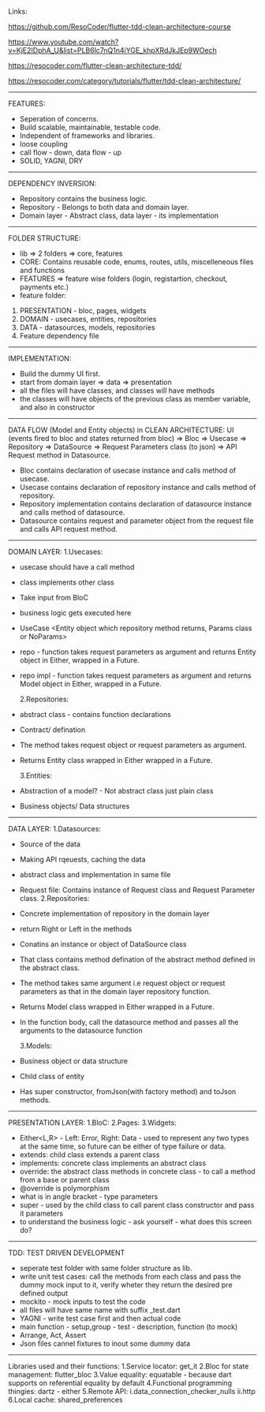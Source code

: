 Links:

https://github.com/ResoCoder/flutter-tdd-clean-architecture-course

https://www.youtube.com/watch?v=KjE2IDphA_U&list=PLB6lc7nQ1n4iYGE_khpXRdJkJEp9WOech

https://resocoder.com/flutter-clean-architecture-tdd/

https://resocoder.com/category/tutorials/flutter/tdd-clean-architecture/

---

FEATURES:

- Seperation of concerns.
- Build scalable, maintainable, testable code.
- Independent of frameworks and libraries.
- loose coupling
- call flow - down, data flow - up
- SOLID, YAGNI, DRY

---

DEPENDENCY INVERSION:

- Repository contains the business logic.
- Repository - Belongs to both data and domain layer.
- Domain layer - Abstract class, data layer - its implementation

---

FOLDER STRUCTURE:

- lib => 2 folders => core, features
- CORE: Contains reusable code, enums, routes, utils, miscelleneous files and functions
- FEATURES => feature wise folders (login, registartion, checkout, payments etc.)
- feature folder:

1. PRESENTATION - bloc, pages, widgets
2. DOMAIN - usecases, entities, repositories
3. DATA - datasources, models, repositories
4. Feature dependency file

---

IMPLEMENTATION:

- Build the dummy UI first.
- start from domain layer => data => presentation
- all the files will have classes, and classes will have methods
- the classes will have objects of the previous class as member variable, and also in constructor

---

DATA FLOW (Model and Entity objects) in CLEAN ARCHITECTURE:
UI (events fired to bloc and states returned from bloc) => Bloc => Usecase => Repository => DataSource => Request Parameters class (to json) => API Request method in Datasource.

- Bloc contains declaration of usecase instance and calls method of usecase.
- Usecase contains declaration of repository instance and calls method of repository.
- Repository implementation contains declaration of datasource instance and calls method of datasource.
- Datasource contains request and parameter object from the request file and calls API request method.

---

DOMAIN LAYER:
1.Usecases:

- usecase should have a call method
- class implements other class
- Take input from BloC
- business logic gets executed here
- UseCase <Entity object which repository method returns, Params class or NoParams>
- repo - function takes request parameters as argument and returns Entity object in Either, wrapped in a Future.
- repo impl - function takes request parameters as argument and returns Model object in Either, wrapped in a Future.

  2.Repositories:

- abstract class - contains function declarations
- Contract/ defination
- The method takes request object or request parameters as argument.
- Returns Entity class wrapped in Either wrapped in a Future.

  3.Entities:

- Abstraction of a model? - Not abstract class just plain class
- Business objects/ Data structures

---

DATA LAYER:
1.Datasources:

- Source of the data
- Making API rqeuests, caching the data
- abstract class and implementation in same file
- Request file: Contains instance of Request class and Request Parameter class.
  2.Repositories:
- Concrete implementation of repository in the domain layer
- return Right or Left in the methods
- Conatins an instance or object of DataSource class
- That class contains method defination of the abstract method defined in the abstract class.
- The method takes same argument i.e request object or request parameters as that in the domain layer repository function.
- Returns Model class wrapped in Either wrapped in a Future.
- In the function body, call the datasource method and passes all the arguments to the datasource function

  3.Models:

- Business object or data structure
- Child class of entity
- Has super constructor, fromJson(with factory method) and toJson methods.

---

PRESENTATION LAYER:
1.BloC:
2.Pages:
3.Widgets:

- Either<L,R> - Left: Error, Right: Data - used to represent any two types at the same time, so future can be either of type failure or data.
- extends: child class extends a parent class
- implements: concrete class implements an abstract class
- override: the abstract class methods in concrete class - to call a method from a base or parent class
- @override is polymorphism
- what is in angle bracket - type parameters
- super - used by the child class to call parent class constructor and pass it parameters
- to understand the business logic - ask yourself - what does this screen do?

---

TDD: TEST DRIVEN DEVELOPMENT

- seperate test folder with same folder structure as lib.
- write unit test cases: call the methods from each class and pass the dummy mock input to it, verify wheter they return the desired pre defined output
- mockito - mock inputs to test the code
- all files will have same name with suffix \_test.dart
- YAGNI - write test case first and then actual code
- main function - setup,group - test - description, function (to mock)
- Arrange, Act, Assert
- Json files cannel fixtures to inout some dummy data

---

Libraries used and their functions:
1.Service locator: get_it
2.Bloc for state management: flutter_bloc
3.Value equality: equatable - because dart supports on referential equality by default
4.Functional programming thingies: dartz - either
5.Remote API:
i.data_connection_checker_nulls
ii.http
6.Local cache: shared_preferences
